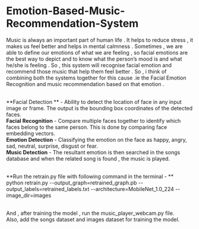 # Emotion-Based-Music-Recommendation-System
Music is always an important part of human life . It helps to reduce stress , it makes us feel better and helps in mental calmness . Sometimes , we are able to define our emotions of what we are feeling , so facial emotions are the best way to depict and to know what the person’s mood is and what he/she is feeling . So , this system will recognise facial emotion and recommend those music that help them feel better . So , i think of combining both the systems together for this cause .ie the Facial Emotion Recognition and music recommendation based on that emotion .<br />

 <br />**Facial Detection **  - Ability to detect the location of face in any input image or frame. The output is the bounding box coordinates of the detected faces.
 <br />**Facial Recognition** - Compare multiple faces together to identify which faces belong to the same person. This is done by comparing face embedding vectors.
 <br /> **Emotion Detection**  - Classifying the emotion on the face as happy, angry, sad, neutral, surprise, disgust or fear.
 <br />**Music Detection**  - The resultant emotion is then searched in the songs database and when the related song is found , the music is played.

<br />**Run the retrain.py file with following command in the terminal - **
<br />python retrain.py --output_graph=retrained_graph.pb --output_labels=retrained_labels.txt --architecture=MobileNet_1.0_224 --image_dir=images

<br />And , after training the model , run the music_player_webcam.py file.
<br />Also, add the songs dataset and images dataset for training the model.
